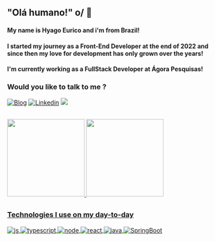 
  <h2>  "Olá humano!" o/ 👋</h2>


<h4>
  My name is Hyago Eurico and i'm from Brazil!
</h4> 
<h4>
  I started my journey as a Front-End Developer at the end of 2022 and since then my love for development has only grown over the years!
</h4>

<h4> 
  I'm currently working as a FullStack Developer at Ágora Pesquisas!
</h4>
  
<h3>
  Would you like to talk to me ?
</h3>

[![Blog](https://img.shields.io/website?label=Hyago-Eurico.com&style=for-the-badge&url=https://hyago-nsa.github.io/portfolio-v3.1/)](https://hyago-nsa.github.io/portfolio-v3.1/)
[![Linkedin](https://img.shields.io/badge/LinkedIn-0077B5?style=for-the-badge&logo=linkedin&logoColor=white)](https://www.linkedin.com/in/hyago-eurico-421654207/)
<a href = "mailto:hyago.eurico.dev@gmail.com"><img src="https://img.shields.io/badge/-Gmail-%23333?style=for-the-badge&logo=gmail&logoColor=white" target="_blank"></a>

##

  <a href="https://github.com/Hyago-nsa">
<img height="180em" src="https://github-readme-stats.vercel.app/api?username=Hyago-nsa&show_icons=true&theme=radical&include_all_commits=true&count_private=true"/>  <img height="180em" src="https://github-readme-stats.vercel.app/api/top-langs/?username=Hyago-nsa&layout=compact&langs_count=7&theme=radical"/>

##

<h3>Technologies I use on my day-to-day</h3>

<div style="display: inline_block">
  <img align="center" alt="js" src="https://img.shields.io/badge/JavaScript-F7DF1E?style=for-the-badge&logo=javascript&logoColor=black" />
  <img align="center" alt="typescript" src="https://img.shields.io/badge/Typescript-4584b6?style=for-the-badge&logo=typescript&logoColor=fff" />
  <img align="center" alt="node" src="https://img.shields.io/badge/Node.js-6cc24a?style=for-the-badge&logo=node.js&logoColor=black" />
  <img align="center" alt="react" src="https://img.shields.io/badge/React-20232A?style=for-the-badge&logo=react&logoColor=61DAFB" />
  <img align="center" alt="java" src="https://img.shields.io/badge/java-6DB33F?style=for-the-badge&logo=javat&logoColor=black" /> 
  <img align="center" alt="SpringBoot" src="https://img.shields.io/badge/springboot-6DB33F?style=for-the-badge&logo=springboot&logoColor=black" /> 

</div><br/>

